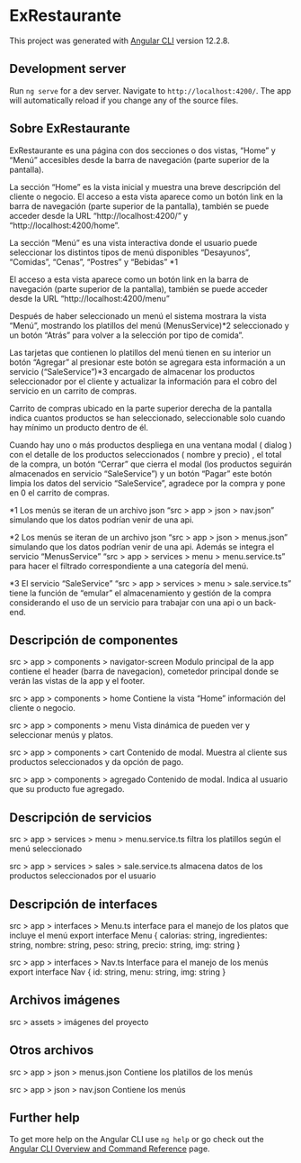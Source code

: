 # ExRestaurante

This project was generated with [Angular CLI](https://github.com/angular/angular-cli) version 12.2.8.

## Development server

Run `ng serve` for a dev server. Navigate to `http://localhost:4200/`. The app will automatically reload if you change any of the source files.

## Sobre ExRestaurante

ExRestaurante es una página con dos secciones o dos vistas, “Home” y “Menú” accesibles desde la barra de navegación (parte superior de la pantalla).

La sección “Home” es la vista inicial y muestra una breve descripción del cliente o negocio. El acceso a esta vista aparece como un botón link en la barra de navegación (parte superior de la pantalla), también se puede acceder desde la URL “http://localhost:4200/” y “http://localhost:4200/home”.

La sección “Menú” es una vista interactiva donde el usuario puede seleccionar los distintos tipos de menú disponibles “Desayunos”, “Comidas”, “Cenas”, “Postres” y “Bebidas” *1

El acceso a esta vista aparece como un botón link en la barra de navegación (parte superior de la pantalla), también se puede acceder desde la URL “http://localhost:4200/menu”

Después de haber seleccionado un menú el sistema mostrara la vista “Menú”, mostrando los platillos del menú (MenusService)*2 seleccionado y un botón “Atrás” para volver a la selección por tipo de comida”.

Las tarjetas que contienen lo platillos del menú tienen en su interior un botón “Agregar” al presionar este botón se agregara esta información a un servicio (“SaleService”)*3 encargado de almacenar los productos seleccionador por el cliente y actualizar la información para el cobro del servicio en un carrito de compras.

Carrito de compras ubicado en la parte superior derecha de la pantalla indica cuantos productos se han seleccionado, seleccionable solo cuando hay mínimo un producto dentro de él.

Cuando hay uno o más productos despliega en una ventana modal ( dialog ) con el detalle de los productos seleccionados ( nombre y precio) , el total de la compra, un botón “Cerrar” que cierra el modal (los productos seguirán almacenados en servicio “SaleService”) y un botón “Pagar” este botón limpia los datos del servicio “SaleService”, agradece por la compra y pone en 0 el carrito de compras.

*1 Los menús se iteran de un archivo json “src > app > json > nav.json” simulando que los datos podrían venir de una api.

*2 Los menús se iteran de un archivo json “src > app > json > menus.json” simulando que los datos podrían venir de una api. Además se integra el servicio “MenusService” “src > app > services > menu > menu.service.ts” para hacer el filtrado correspondiente a una categoría del menú.

*3 El servicio “SaleService” “src > app > services > menu > sale.service.ts” tiene la función de “emular” el almacenamiento y gestión de la compra considerando el uso de un servicio para trabajar con una api o un back-end.

## Descripción de componentes
src > app > components > navigator-screen
Modulo principal de la app  contiene el header (barra de navegacion), cometedor principal donde se verán las vistas de la app y el footer.

src > app > components > home
Contiene la vista “Home” información del cliente o negocio.

src > app > components > menu
Vista dinámica de pueden ver y seleccionar menús y platos.

src > app > components > cart
Contenido de modal. Muestra al cliente sus productos seleccionados y da opción de pago.

src > app > components > agregado
Contenido de modal. Indica al usuario que su producto fue agregado.

## Descripción de servicios

src > app > services > menu > menu.service.ts
filtra los platillos según el menú seleccionado

src > app > services > sales > sale.service.ts
almacena datos de los productos seleccionados por el usuario

## Descripción de interfaces

src > app > interfaces > Menu.ts
interface para el manejo de los platos que incluye el menú
export interface Menu {
    calorias: string,
    ingredientes: string,
    nombre: string,
    peso: string,
    precio: string,
    img: string
}

src > app > interfaces > Nav.ts
Interface para el manejo de los menús
export interface Nav {
    id: string,
    menu: string,
    img: string
}

## Archivos imágenes
src > assets >
imágenes del proyecto

## Otros archivos
src > app > json > menus.json
Contiene los platillos de los menús

src > app > json > nav.json
Contiene los menús

## Further help

To get more help on the Angular CLI use `ng help` or go check out the [Angular CLI Overview and Command Reference](https://angular.io/cli) page.
